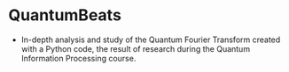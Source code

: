 # QuantumBeats
- In-depth analysis and study of the Quantum Fourier Transform created with a Python code, the result of research during the Quantum Information Processing course.
